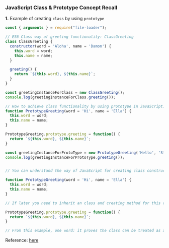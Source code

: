 ### JavaScript Class & Prototype Concept Recall

<b>1.</b> Example of creating `class` by using `prototype`

```js
const { arguments } = require("file-loader");

// ES6 Class way of greeting functionality: ClassGreeting
class ClassGreeting {
  constructor(word = 'Aloha', name = 'Damon') {
    this.word = word;
    this.name = name;
  }

  greeting() {
    return `${this.word}, ${this.name}`;
  }
}

const greetingInstanceForClass = new ClassGreeting();
console.log(greetingInstanceForClass.greeting());

// How to achieve class functionality by using prototype in JavaScript: PrototypeGreeting
function PrototypeGreeting(word = 'Hi', name = 'Ella') {
  this.word = word;
  this.name = name;
}

PrototypeGreeting.prototype.greeting = function() {
  return `${this.word}, ${this.name}`;
}

const greetingInstanceForProtoType = new PrototypeGreeting('Hello', 'Stranger');
console.log(greetingInstanceForProtoType.greeting());


// You can understand the way of JavaScript for creating class constructor method is like this:

function PrototypeGreeting(word = 'Hi', name = 'Ella') {
  this.word = word;
  this.name = name;
}

// If later you need to inherit an class and creating method for this class, you can do this:

PrototypeGreeting.prototype.greeting = function() {
  return `${this.word}, ${this.name}`;
}

// From this example, one word: it proves the class can be treated as an object in JavaScript
```

Reference: <a href="https://www.toptal.com/javascript/es6-class-chaos-keeps-js-developer-up#:~:text=Prototypes%20vs.-,Classes,is%20itself%20an%20object%20instance.&text=Functions%20are%20first%2Dclass%20in,be%20properties%20of%20other%20objects." target="_blank">here</a>